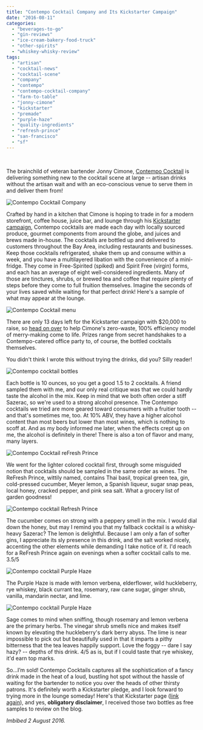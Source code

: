 ```yaml
---
title: "Contempo Cocktail Company and Its Kickstarter Campaign"
date: "2016-08-11"
categories: 
  - "beverages-to-go"
  - "gin-reviews"
  - "ice-cream-bakery-food-truck"
  - "other-spirits"
  - "whiskey-whisky-review"
tags: 
  - "artisan"
  - "cocktail-news"
  - "cocktail-scene"
  - "company"
  - "contempo"
  - "contempo-cocktail-company"
  - "farm-to-table"
  - "jonny-cimone"
  - "kickstarter"
  - "premade"
  - "purple-haze"
  - "quality-ingredients"
  - "refresh-prince"
  - "san-francisco"
  - "sf"
---
```


 

The brainchild of veteran bartender Jonny Cimone, [Contempo Cocktail](http://contempococktailcompany.com/) is delivering something new to the cocktail scene at large -- artisan drinks without the artisan wait and with an eco-conscious venue to serve them in and deliver them from!

![Contempo Cocktail Company](http://s3.amazonaws.com/thegourmez-wpmedia/2016/08/LOGOtransparent-500x167.png)

Crafted by hand in a kitchen that Cimone is hoping to trade in for a modern storefront, coffee house, juice bar, and lounge through his [Kickstarter campaign,](https://www.kickstarter.com/projects/383933352/contempo-cocktail-company-fresh-modern-unique-nece) Contempo cocktails are made each day with locally sourced produce, gourmet components from around the globe, and juices and brews made in-house. The cocktails are bottled up and delivered to customers throughout the Bay Area, including restaurants and businesses. Keep those cocktails refrigerated, shake them up and consume within a week, and you have a multilayered libation with the convenience of a mini-fridge. They come in Free-Spirited (spiked) and Spirit Free (virgin) forms, and each has an average of eight well-considered ingredients. Many of those are tinctures, shrubs, or brewed tea and coffee that require plenty of steps before they come to full fruition themselves. Imagine the seconds of your lives saved while waiting for that perfect drink! Here's a sample of what may appear at the lounge.

![Contempo Cocktail menu](http://s3.amazonaws.com/thegourmez-wpmedia/2016/08/contempo-menu-500x438.png)

There are only 13 days left for the Kickstarter campaign with $20,000 to raise, so [head on over](https://www.kickstarter.com/projects/383933352/contempo-cocktail-company-fresh-modern-unique-nece) to help Cimone's zero-waste, 100% efficiency model of merry-making come to life. Prizes range from secret handshakes to a Contempo-catered office party to, of course, the bottled cocktails themselves.

You didn't think I wrote this without trying the drinks, did you? Silly reader!

![Contempo cocktail bottles](http://s3.amazonaws.com/thegourmez-wpmedia/2016/08/ContempoCocktails-01-389x500.jpg)

Each bottle is 10 ounces, so you get a good 1.5 to 2 cocktails. A friend sampled them with me, and our only real critique was that we could hardly taste the alcohol in the mix. Keep in mind that we both often order a stiff Sazerac, so we're used to a strong alcohol presence. The Contempo cocktails we tried are more geared toward consumers with a fruitier tooth -- and that's sometimes me, too. At 10% ABV, they have a higher alcohol content than most beers but lower than most wines, which is nothing to scoff at. And as my body informed me later, when the effects crept up on me, the alcohol is definitely in there! There is also a ton of flavor and many, many layers.

![Contempo Cocktail reFresh Prince](http://s3.amazonaws.com/thegourmez-wpmedia/2016/08/ContempoCocktails-03-331x500.jpg)

We went for the lighter colored cocktail first, through some misguided notion that cocktails should be sampled in the same order as wines. The ReFresh Prince, wittily named, contains Thai basil, tropical green tea, gin, cold-pressed cucumber, Meyer lemon, a Spanish liqueur, sugar snap peas, local honey, cracked pepper, and pink sea salt. What a grocery list of garden goodness!

![Contempo cocktail Refresh Prince](http://s3.amazonaws.com/thegourmez-wpmedia/2016/08/ContempoCocktails-04-500x390.jpg)

The cucumber comes on strong with a peppery smell in the mix. I would dial down the honey, but may I remind you that my fallback cocktail is a whisky-heavy Sazerac? The lemon is delightful. Because I am only a fan of softer gins, I appreciate its sly presence in this drink, and the salt worked nicely, accenting the other elements while demanding I take notice of it. I'd reach for a ReFresh Prince again on evenings when a softer cocktail calls to me. 3.5/5

![Contempo cocktail Purple Haze](http://s3.amazonaws.com/thegourmez-wpmedia/2016/08/ContempoCocktails-02-308x500.jpg)

The Purple Haze is made with lemon verbena, elderflower, wild huckleberry, rye whiskey, black currant tea, rosemary, raw cane sugar, ginger shrub, vanilla, mandarin nectar, and lime.

![Contempo cocktail Purple Haze](http://s3.amazonaws.com/thegourmez-wpmedia/2016/08/ContempoCocktails-06-398x500.jpg)

Sage comes to mind when sniffing, though rosemary and lemon verbena are the primary herbs. The vinegar shrub smells nice and makes itself known by elevating the huckleberry's dark berry abyss. The lime is near impossible to pick out but beautifully used in that it imparts a pithy bitterness that the tea leaves happily support. Love the foggy -- dare I say hazy? -- depths of this drink. 4/5 as is, but if I could taste that rye whiskey, it'd earn top marks.

So…I’m sold! Contempo Cocktails captures all the sophistication of a fancy drink made in the heat of a loud, bustling hot spot without the hassle of waiting for the bartender to notice you over the heads of other thirsty patrons. It's definitely worth a Kickstarter pledge, and I look forward to trying more in the lounge someday! Here's that Kickstarter page ([link again](https://www.kickstarter.com/projects/383933352/contempo-cocktail-company-fresh-modern-unique-nece)), and yes, **obligatory disclaimer**, I received those two bottles as free samples to review on the blog.

_Imbibed 2 August 2016._
